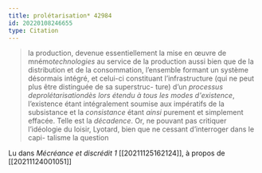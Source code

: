 ```yaml
---
title: prolétarisation* 42984
id: 20220108246655
type: Citation
---
```


> la production, devenue essentiellement la mise en œuvre de mnémo*technologies* au service de la production aussi bien que de la distribution et de la consommation, l’ensemble formant un système désormais intégré, et celui-ci constituant l’infrastructure (qui ne peut plus être distinguée de sa superstruc- ture) d’un *processus deprolétarisationdès lors étendu à tous les modes d'existence*, l’existence étant intégralement soumise aux impératifs de la subsistance et la *consistance* étant *ainsi* purement et simplement effacée. Telle est la *décadence*. Or, ne pouvant pas critiquer l’idéologie du loisir, Lyotard, bien que ne cessant d’interroger dans le capi- talisme la question

Lu dans *Mécréance et discrédit 1* [[20211125162124]], à propos de [[20211124001051]]